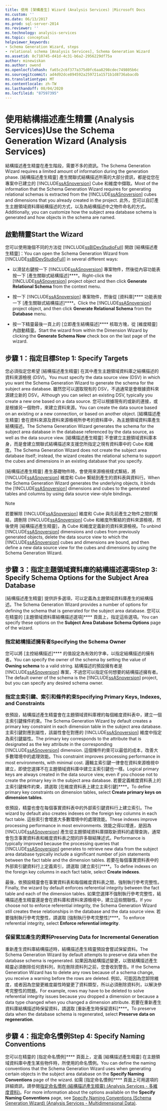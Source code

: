 ```yaml
---
title: 使用 [架構產生] Wizard (Analysis Services) |Microsoft Docs
ms.custom: ''
ms.date: 06/13/2017
ms.prod: sql-server-2014
ms.reviewer: ''
ms.technology: analysis-services
ms.topic: conceptual
helpviewer_keywords:
- Schema Generation Wizard, steps
- relational schema [Analysis Services], Schema Generation Wizard
ms.assetid: 8c710745-d41d-4c31-b6a2-2956229df75a
author: minewiskan
ms.author: owend
ms.openlocfilehash: fa65c2c6f377a375d0fc6aa8298cdec749805b6c
ms.sourcegitcommit: ad4d92dce894592a259721a1571b1d8736abacdb
ms.translationtype: MT
ms.contentlocale: zh-TW
ms.lasthandoff: 08/04/2020
ms.locfileid: "87597395"
---
```

# <a name="use-the-schema-generation-wizard-analysis-services"></a><span data-ttu-id="87ae5-102">使用結構描述產生精靈 (Analysis Services)</span><span class="sxs-lookup"><span data-stu-id="87ae5-102">Use the Schema Generation Wizard (Analysis Services)</span></span>
  <span data-ttu-id="87ae5-103">結構描述產生精靈在產生階段，需要不多的資訊。</span><span class="sxs-lookup"><span data-stu-id="87ae5-103">The Schema Generation Wizard requires a limited amount of information during the generation phase.</span></span> <span data-ttu-id="87ae5-104">[結構描述產生精靈] 產生關聯式結構描述所需的大部分資訊，都是從您在專案中已建立的 [!INCLUDE[ssASnoversion](../../includes/ssasnoversion-md.md)] Cube 和維度中擷取。</span><span class="sxs-lookup"><span data-stu-id="87ae5-104">Most of the information that the Schema Generation Wizard requires for generating relational schemas is extracted from the [!INCLUDE[ssASnoversion](../../includes/ssasnoversion-md.md)] cubes and dimensions that you already created in the project.</span></span> <span data-ttu-id="87ae5-105">此外，您可以自訂產生主題領域資料庫結構描述的方式，以及為結構描述中之物件命名的方式。</span><span class="sxs-lookup"><span data-stu-id="87ae5-105">Additionally, you can customize how the subject area database schema is generated and how objects in the schema are named.</span></span>  
  
## <a name="start-the-wizard"></a><span data-ttu-id="87ae5-106">啟動精靈</span><span class="sxs-lookup"><span data-stu-id="87ae5-106">Start the Wizard</span></span>  
 <span data-ttu-id="87ae5-107">您可以使用幾個不同的方法從 [!INCLUDE[ssBIDevStudioFull](../../includes/ssbidevstudiofull-md.md)] 開啟 [結構描述產生精靈]：</span><span class="sxs-lookup"><span data-stu-id="87ae5-107">You can open the Schema Generation Wizard from [!INCLUDE[ssBIDevStudioFull](../../includes/ssbidevstudiofull-md.md)] in several different ways:</span></span>  
  
-   <span data-ttu-id="87ae5-108">以滑鼠右鍵按一下 [!INCLUDE[ssASnoversion](../../includes/ssasnoversion-md.md)] 專案物件，然後從內容功能表按一下 [產生關聯式結構描述]\*\*\*\*。</span><span class="sxs-lookup"><span data-stu-id="87ae5-108">Right-click the [!INCLUDE[ssASnoversion](../../includes/ssasnoversion-md.md)] project object and then click **Generate Relational Schema** from the context menu.</span></span>  
  
-   <span data-ttu-id="87ae5-109">按一下 [!INCLUDE[ssASnoversion](../../includes/ssasnoversion-md.md)] 專案物件，然後從 [資料庫]\*\*\*\* 功能表按一下 [產生關聯式結構描述]\*\*\*\*。</span><span class="sxs-lookup"><span data-stu-id="87ae5-109">Click the [!INCLUDE[ssASnoversion](../../includes/ssasnoversion-md.md)] project object, and then click **Generate Relational Schema** from the **Database** menu.</span></span>  
  
-   <span data-ttu-id="87ae5-110">按一下精靈最後一頁上的 [立即產生結構描述]\*\*\*\* 核取方塊，從 [維度精靈] 內啟動精靈。</span><span class="sxs-lookup"><span data-stu-id="87ae5-110">Start the wizard from within the Dimension Wizard by clicking the **Generate Schema Now** check box on the last page of the wizard.</span></span>  
  
## <a name="step-1-specify-targets"></a><span data-ttu-id="87ae5-111">步驟 1：指定目標</span><span class="sxs-lookup"><span data-stu-id="87ae5-111">Step 1: Specify Targets</span></span>  
 <span data-ttu-id="87ae5-112">您必須指定您希望 [結構描述產生精靈] 在其中產生主題領域資料庫之結構描述的資料來源檢視 (DSV)。</span><span class="sxs-lookup"><span data-stu-id="87ae5-112">You must specify the data source view (DSV) in which you want the Schema Generation Wizard to generate the schema for the subject area database.</span></span> <span data-ttu-id="87ae5-113">雖然您可以選取現有的 DSV，不過通常是會根據資料來源建立新的 DSV。</span><span class="sxs-lookup"><span data-stu-id="87ae5-113">Although you can select an existing DSV, typically you create a new one based on a data source.</span></span> <span data-ttu-id="87ae5-114">您可以根據現有的或新的連接，或是根據另一個物件，來建立資料來源。</span><span class="sxs-lookup"><span data-stu-id="87ae5-114">You can create the data source based on an existing or a new connection, or based on another object.</span></span> <span data-ttu-id="87ae5-115">[結構描述產生精靈] 會在資料來源及資料來源檢視所參考的資料庫中，為主題領域資料庫產生結構描述。</span><span class="sxs-lookup"><span data-stu-id="87ae5-115">The Schema Generation Wizard generates the schema for the subject area database in the database referenced by the data source, as well as the data source view.</span></span> <span data-ttu-id="87ae5-116">[結構描述產生精靈] 不會建立主題領域資料庫本身，而是會建立關聯式結構描述來支援您所指定之現有資料庫中的 Cube 和維度。</span><span class="sxs-lookup"><span data-stu-id="87ae5-116">The Schema Generation Wizard does not create the subject area database itself; instead, the wizard creates the relational schema to support the cubes and dimensions in an existing database that you specify.</span></span>  
  
 <span data-ttu-id="87ae5-117">[結構描述產生精靈] 產生基礎物件時，會使用來源檢視樣式繫結，將 [!INCLUDE[ssASnoversion](../../includes/ssasnoversion-md.md)] 維度和 Cube 繫結到產生的資料表與資料行。</span><span class="sxs-lookup"><span data-stu-id="87ae5-117">When the Schema Generation Wizard generates the underlying objects, it binds the [!INCLUDE[ssASnoversion](../../includes/ssasnoversion-md.md)] dimensions and cubes to the generated tables and columns by using data source view-style bindings.</span></span>  
  
> [!NOTE]  
>  <span data-ttu-id="87ae5-118">若要解除 [!INCLUDE[ssASnoversion](../../includes/ssasnoversion-md.md)] 維度和 Cube 與先前產生之物件之間的繫結，請刪除 [!INCLUDE[ssASnoversion](../../includes/ssasnoversion-md.md)] Cube 和維度所繫結的資料來源檢視，然後使用 [結構描述產生精靈]，為 Cube 和維度定義新的資料來源檢視。</span><span class="sxs-lookup"><span data-stu-id="87ae5-118">To unbind [!INCLUDE[ssASnoversion](../../includes/ssasnoversion-md.md)] dimensions and cubes from previously generated objects, delete the data source view to which the [!INCLUDE[ssASnoversion](../../includes/ssasnoversion-md.md)] cubes and dimensions are bound, and then define a new data source view for the cubes and dimensions by using the Schema Generation Wizard.</span></span>  
  
## <a name="step-3-specify-schema-options-for-the-subject-area-database"></a><span data-ttu-id="87ae5-119">步驟 3：指定主題領域資料庫的結構描述選項</span><span class="sxs-lookup"><span data-stu-id="87ae5-119">Step 3: Specify Schema Options for the Subject Area Database</span></span>  
 <span data-ttu-id="87ae5-120">[結構描述產生精靈] 提供許多選項，可以定義為主題領域資料庫產生的結構描述。</span><span class="sxs-lookup"><span data-stu-id="87ae5-120">The Schema Generation Wizard provides a number of options for defining the schema that is generated for the subject area database.</span></span> <span data-ttu-id="87ae5-121">您可以在精靈的 [主題領域資料庫結構描述選項]\*\*\*\* 頁面上，指定這些選項。</span><span class="sxs-lookup"><span data-stu-id="87ae5-121">You can specify these options on the **Subject Area Database Schema Options** page of the wizard.</span></span>  
  
### <a name="specifying-the-schema-owner"></a><span data-ttu-id="87ae5-122">指定結構描述擁有者</span><span class="sxs-lookup"><span data-stu-id="87ae5-122">Specifying the Schema Owner</span></span>  
 <span data-ttu-id="87ae5-123">您可以將 [主控結構描述]\*\*\*\* 的值設定為有效的字串，以指定結構描述的擁有者。</span><span class="sxs-lookup"><span data-stu-id="87ae5-123">You can specify the owner of the schema by setting the value of **Owning schema** to a valid string.</span></span> <span data-ttu-id="87ae5-124">結構描述的預設擁有者是 [!INCLUDE[ssASnoversion](../../includes/ssasnoversion-md.md)] 專案，不過您可以指定任何想要的結構描述擁有者。</span><span class="sxs-lookup"><span data-stu-id="87ae5-124">The default owner of the schema is the [!INCLUDE[ssASnoversion](../../includes/ssasnoversion-md.md)] project, but you can specify any desired schema owner.</span></span>  
  
### <a name="specifying-primary-keys-indexes-and-constraints"></a><span data-ttu-id="87ae5-125">指定主索引鍵、索引和條件約束</span><span class="sxs-lookup"><span data-stu-id="87ae5-125">Specifying Primary Keys, Indexes, and Constraints</span></span>  
 <span data-ttu-id="87ae5-126">依預設，結構描述產生精靈會在主題領域資料庫裡的每個維度資料表中，建立一個主索引鍵條件約束。</span><span class="sxs-lookup"><span data-stu-id="87ae5-126">The Schema Generation Wizard by default creates a primary key constraint in each dimension table in the subject area database.</span></span> <span data-ttu-id="87ae5-127">主索引鍵對應到屬性，該屬性會在對應的 [!INCLUDE[ssASnoversion](../../includes/ssasnoversion-md.md)] 維度中指定為索引鍵屬性。</span><span class="sxs-lookup"><span data-stu-id="87ae5-127">The primary key corresponds to the attribute that is designated as the key attribute in the corresponding [!INCLUDE[ssASnoversion](../../includes/ssasnoversion-md.md)] dimension.</span></span> <span data-ttu-id="87ae5-128">這個條件約束可以最低的成本，改善大多數環境中的處理效能。</span><span class="sxs-lookup"><span data-stu-id="87ae5-128">This constraint improves processing performance in most environments, with minimal cost.</span></span> <span data-ttu-id="87ae5-129">邏輯主索引鍵一律會在資料來源檢視中建立，即使您選擇不在主題領域資料庫中建立主索引鍵也一樣。</span><span class="sxs-lookup"><span data-stu-id="87ae5-129">Logical primary keys are always created in the data source view, even if you choose not to create the primary key in the subject area database.</span></span> <span data-ttu-id="87ae5-130">若要定義維度資料表上的主索引鍵條件約束，請選取 [在維度資料表上建立主索引鍵]\*\*\*\*。</span><span class="sxs-lookup"><span data-stu-id="87ae5-130">To define primary key constraints on dimension tables, select **Create primary keys on dimension tables**.</span></span>  
  
 <span data-ttu-id="87ae5-131">依預設，精靈也會在每個事實資料表中的外部索引鍵資料行上建立索引。</span><span class="sxs-lookup"><span data-stu-id="87ae5-131">The wizard by default also creates indexes on the foreign key columns in each fact table.</span></span> <span data-ttu-id="87ae5-132">這些索引會增進大多數環境中的處理效能。</span><span class="sxs-lookup"><span data-stu-id="87ae5-132">These indexes improve processing performance in most environments.</span></span> <span data-ttu-id="87ae5-133">效能之得以增進，是因為 [!INCLUDE[ssASnoversion](../../includes/ssasnoversion-md.md)] 產生從主題領域資料庫擷取新資料的處理查詢，通常會包含事實資料表和維度資料表之間的許多聯結陳述式。</span><span class="sxs-lookup"><span data-stu-id="87ae5-133">Performance is typically improved because the processing queries that [!INCLUDE[ssASnoversion](../../includes/ssasnoversion-md.md)] generates to retrieve new data from the subject area database typically include a significant number of join statements between the fact table and the dimension tables.</span></span> <span data-ttu-id="87ae5-134">若要在每個事實資料表中的外部索引鍵資料行上定義索引，請選取 [建立索引]\*\*\*\*。</span><span class="sxs-lookup"><span data-stu-id="87ae5-134">To define indexes on the foreign key columns in each fact table, select **Create indexes**.</span></span>  
  
 <span data-ttu-id="87ae5-135">最後，依預設精靈會在事實資料表和每個維度資料表之間，強制執行參考完整性。</span><span class="sxs-lookup"><span data-stu-id="87ae5-135">Finally, the wizard by default enforces referential integrity between the fact table and each of the dimension tables.</span></span> <span data-ttu-id="87ae5-136">如果您選擇不強制執行參考完整性，結構描述產生精靈還是會在資料庫和資料來源檢視中，建立這些關聯性。</span><span class="sxs-lookup"><span data-stu-id="87ae5-136">If you choose not to enforce referential integrity, the Schema Generation Wizard still creates these relationships in the database and the data source view.</span></span> <span data-ttu-id="87ae5-137">若要強制執行參考完整性，請選取 [強制執行參考完整性]\*\*\*\*。</span><span class="sxs-lookup"><span data-stu-id="87ae5-137">To enforce referential integrity, select **Enforce referential integrity**.</span></span>  
  
### <a name="preserving-data-for-incremental-generation"></a><span data-ttu-id="87ae5-138">保留累加產生的資料</span><span class="sxs-lookup"><span data-stu-id="87ae5-138">Preserving Data for Incremental Generation</span></span>  
 <span data-ttu-id="87ae5-139">重新產生資料庫結構描述時，結構描述產生精靈預設會嘗試保留資料。</span><span class="sxs-lookup"><span data-stu-id="87ae5-139">The Schema Generation Wizard by default attempts to preserve data when the database schema is regenerated.</span></span> <span data-ttu-id="87ae5-140">如果因為結構描述變更，以致結構描述產生精靈必須刪除任何資料列，則在刪除資料列之前，您會收到警告。</span><span class="sxs-lookup"><span data-stu-id="87ae5-140">If the Schema Generation Wizard has to delete any rows because of a schema change, you receive a warning before the rows are deleted.</span></span> <span data-ttu-id="87ae5-141">例如，可能因為您卸除維度，或者因為您變更維度屬性時變更了資料類型，所以必須刪除資料列，以解決參考完整性的問題。</span><span class="sxs-lookup"><span data-stu-id="87ae5-141">For example, rows may have to be deleted to solve referential integrity issues because you dropped a dimension or because a data type changed when you changed a dimension attribute.</span></span> <span data-ttu-id="87ae5-142">若要在重新產生資料庫結構描述時保留資料，請選取 [重新產生時保留資料]\*\*\*\*。</span><span class="sxs-lookup"><span data-stu-id="87ae5-142">To preserve data when the database schema is regenerated, select **Preserve data on regeneration**.</span></span>  
  
## <a name="step-4-specify-naming-conventions"></a><span data-ttu-id="87ae5-143">步驟 4：指定命名慣例</span><span class="sxs-lookup"><span data-stu-id="87ae5-143">Step 4: Specify Naming Conventions</span></span>  
 <span data-ttu-id="87ae5-144">您可以在精靈的 [指定命名慣例]\*\*\*\* 頁面上，定義 [結構描述產生精靈] 在主題領域資料庫中產生某些物件時，所使用的命名慣例。</span><span class="sxs-lookup"><span data-stu-id="87ae5-144">You can define the naming conventions that the Schema Generation Wizard uses when generating certain objects in the subject area database on the **Specify Naming Conventions** page of the wizard.</span></span> <span data-ttu-id="87ae5-145">如需 [指定命名慣例]\*\*\*\* 頁面上可用選項的詳細資訊，請參閱[指定命名慣例 &#40;結構描述產生精靈&#41; &#40;Analysis Services - 多維度資料&#41;](../specify-naming-conventions-schema-generation-analysis-services-multidimensional-data.md)。</span><span class="sxs-lookup"><span data-stu-id="87ae5-145">For more information about the options available on the **Specify Naming Conventions** page, see [Specify Naming Conventions &#40;Schema Generation Wizard&#41; &#40;Analysis Services - Multidimensional Data&#41;](../specify-naming-conventions-schema-generation-analysis-services-multidimensional-data.md).</span></span>  
  
  
